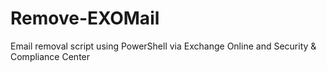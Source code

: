 # Remove-EXOMail
Email removal script using PowerShell via Exchange Online and Security &amp; Compliance Center
